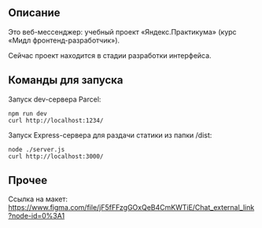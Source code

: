 ## Описание

Это веб-мессенджер: учебный проект «Яндекс.Практикума» (курс «Мидл фронтенд-разработчик»). 

Сейчас проект находится в стадии разработки интерфейса.

## Команды для запуска 

Запуск dev-сервера Parcel: 

	npm run dev
	curl http://localhost:1234/


Запуск Express-сервера для раздачи статики из папки /dist:

	node ./server.js
	curl http://localhost:3000/


## Прочее

Ссылка на макет: https://www.figma.com/file/jF5fFFzgGOxQeB4CmKWTiE/Chat_external_link?node-id=0%3A1